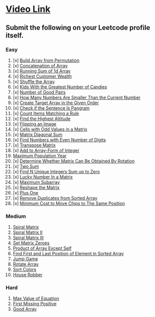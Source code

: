 # [Video Link](https://youtu.be/n60Dn0UsbEk)

## Submit the following on your Leetcode profile itself.

### Easy
1. [x] [Build Array from Permutation](https://leetcode.com/problems/build-array-from-permutation/)
2. [x] [Concatenation of Array](https://leetcode.com/problems/concatenation-of-array/)
3. [x] [Running Sum of 1d Array](https://leetcode.com/problems/running-sum-of-1d-array/)
4. [x] [Richest Customer Wealth](https://leetcode.com/problems/richest-customer-wealth/)
5. [x] [Shuffle the Array](https://leetcode.com/problems/shuffle-the-array/)
6. [x] [Kids With the Greatest Number of Candies](https://leetcode.com/problems/kids-with-the-greatest-number-of-candies/)
7. [x] [Number of Good Pairs](https://leetcode.com/problems/number-of-good-pairs/)
8. [x] [How Many Numbers Are Smaller Than the Current Number](https://leetcode.com/problems/how-many-numbers-are-smaller-than-the-current-number/)
9. [x] [Create Target Array in the Given Order](https://leetcode.com/problems/create-target-array-in-the-given-order/)
10. [x] [Check if the Sentence Is Pangram](https://leetcode.com/problems/check-if-the-sentence-is-pangram/)
11. [x] [Count Items Matching a Rule](https://leetcode.com/problems/count-items-matching-a-rule/)
12. [x] [Find the Highest Altitude](https://leetcode.com/problems/find-the-highest-altitude/)
13. [x] [Flipping an Image](https://leetcode.com/problems/flipping-an-image/)
14. [x] [Cells with Odd Values in a Matrix](https://leetcode.com/problems/cells-with-odd-values-in-a-matrix/)
15. [x] [Matrix Diagonal Sum](https://leetcode.com/problems/matrix-diagonal-sum/)
16. [x] [Find Numbers with Even Number of Digits](https://leetcode.com/problems/find-numbers-with-even-number-of-digits/)
17. [x] [Transpose Matrix](https://leetcode.com/problems/transpose-matrix/)
18. [x] [Add to Array-Form of Integer](https://leetcode.com/problems/add-to-array-form-of-integer/)
19. [Maximum Population Year](https://leetcode.com/problems/maximum-population-year/)
20. [x] [Determine Whether Matrix Can Be Obtained By Rotation](https://leetcode.com/problems/determine-whether-matrix-can-be-obtained-by-rotation/)
21. [x] [Two Sum](https://leetcode.com/problems/two-sum/)
22. [x] [Find N Unique Integers Sum up to Zero](https://leetcode.com/problems/find-n-unique-integers-sum-up-to-zero/)
23. [x] [Lucky Number In a Matrix](https://leetcode.com/problems/lucky-numbers-in-a-matrix/)
24. [x] [Maximum Subarray](https://leetcode.com/problems/maximum-subarray/)
25. [x] [Reshape the Matrix](https://leetcode.com/problems/reshape-the-matrix/)
26. [x] [Plus One](https://leetcode.com/problems/plus-one/)
27. [x] [Remove Duplicates from Sorted Array](https://leetcode.com/problems/remove-duplicates-from-sorted-array/)
28. [x] [Minimum Cost to Move Chips to The Same Position](https://leetcode.com/problems/minimum-cost-to-move-chips-to-the-same-position/)

### Medium
1. [Spiral Matrix](https://leetcode.com/problems/spiral-matrix/)
2. [Spiral Matrix II](https://leetcode.com/problems/spiral-matrix-ii/)
3. [Spiral Matrix III](https://leetcode.com/problems/spiral-matrix-iii/)
4. [Set Matrix Zeroes](https://leetcode.com/problems/set-matrix-zeroes/)
5. [Product of Array Except Self](https://leetcode.com/problems/product-of-array-except-self/)
6. [Find First and Last Position of Element in Sorted Array](https://leetcode.com/problems/find-first-and-last-position-of-element-in-sorted-array/)
7. [Jump Game](https://leetcode.com/problems/jump-game/)
8. [Rotate Array](https://leetcode.com/problems/rotate-array/)
9. [Sort Colors](https://leetcode.com/problems/sort-colors/)
10. [House Robber](https://leetcode.com/problems/house-robber/)

### Hard
1. [Max Value of Equation](https://leetcode.com/problems/max-value-of-equation/)
2. [First Missing Positive](https://leetcode.com/problems/first-missing-positive/)
3. [Good Array](https://leetcode.com/problems/check-if-it-is-a-good-array/)
